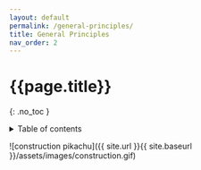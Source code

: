 ```yaml
---
layout: default
permalink: /general-principles/
title: General Principles
nav_order: 2
---
```

# {{page.title}} 
{: .no_toc }
<details markdown="block">
  <summary>
    Table of contents
  </summary>
  {: .text-delta }
- TOC
{:toc}
</details>

![construction pikachu]({{ site.url }}{{ site.baseurl }}/assets/images/construction.gif)
